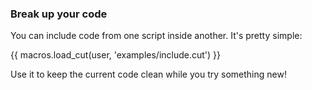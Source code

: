 ### Break up your code

You can include code from one script inside another.
It's pretty simple:

{{ macros.load_cut(user, 'examples/include.cut') }}

Use it to keep the current code clean while you try something new!

